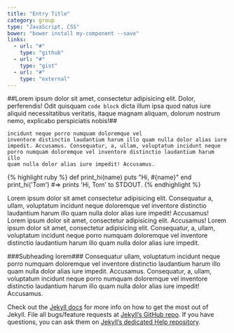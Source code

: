 ```yaml
---
title: "Entry Title"
category: group
type: "JavaScript, CSS"
bower: "bower install my-component --save"
links:
  - url: "#"
    type: "github"
  - url: "#"
    type: "gist"
  - url: "#"
    type: "external"
---
```


##Lorem ipsum dolor sit amet, consectetur adipisicing elit. Dolor, perferendis! Odit quisquam <code>code block</code> dicta illum ipsa quod natus iure aliquid necessitatibus veritatis, itaque magnam aliquam, dolorum nostrum nemo, explicabo perspiciatis nobis!##

<code class="block">incidunt neque porro numquam doloremque vel inventore distinctio laudantium harum illo quam nulla dolor alias iure impedit. Accusamus. Consequatur, a, ullam, voluptatum incidunt neque porro numquam doloremque vel inventore distinctio laudantium harum illo quam nulla dolor alias iure impedit! Accusamus.</code>

{% highlight ruby %}
def print_hi(name)
  puts "Hi, #{name}"
end
print_hi('Tom')
#=> prints 'Hi, Tom' to STDOUT.
{% endhighlight %}

Lorem ipsum dolor sit amet consectetur adipisicing elit. Consequatur a, ullam, voluptatum incidunt neque doloremque vel inventore distinctio laudantium harum illo quam nulla dolor alias iure impedit! Accusamus! Lorem ipsum dolor sit amet, consectetur adipisicing elit. Accusamus! Lorem ipsum dolor sit amet, consectetur adipisicing elit. Consequatur, a, ullam, voluptatum incidunt neque porro numquam doloremque vel inventore distinctio laudantium harum illo quam nulla dolor alias iure impedit.

###Subheading lorem###
Consequatur ullam, voluptatum incidunt neque porro numquam doloremque vel inventore distinctio laudantium harum illo quam nulla dolor alias iure impedit. Accusamus. Consequatur, a, ullam, voluptatum incidunt neque porro numquam doloremque vel inventore distinctio laudantium harum illo quam nulla dolor alias iure impedit! Accusamus.

Check out the [Jekyll docs][jekyll] for more info on how to get the most out of Jekyll. File all bugs/feature requests at [Jekyll’s GitHub repo][jekyll-gh]. If you have questions, you can ask them on [Jekyll’s dedicated Help repository][jekyll-help].

[jekyll]: http://jekyllrb.com
[jekyll-gh]: https://github.com/jekyll/jekyll
[jekyll-help]: https://github.com/jekyll/jekyll-help